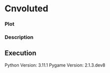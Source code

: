 # Cnvoluted

### Plot

### Description

## Execution
Python Version: 3.11.1
Pygame Version: 2.1.3.dev8 
